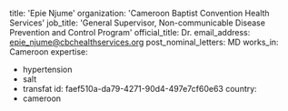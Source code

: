 title: 'Epie Njume'
organization: 'Cameroon Baptist Convention Health Services'
job_title: 'General Supervisor, Non-communicable Disease Prevention and Control Program'
official_title: Dr.
email_address: epie_njume@cbchealthservices.org
post_nominal_letters: MD
works_in: Cameroon
expertise:
  - hypertension
  - salt
  - transfat
id: faef510a-da79-4271-90d4-497e7cf60e63
country:
  - cameroon
